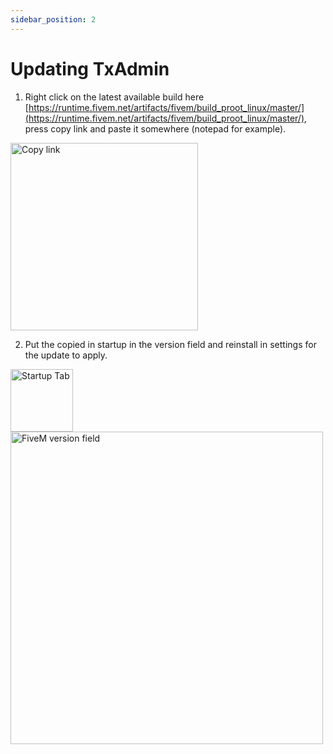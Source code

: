 ```yaml
---
sidebar_position: 2
---
```


# Updating TxAdmin

1. Right click on the latest available build here [https://runtime.fivem.net/artifacts/fivem/build_proot_linux/master/](https://runtime.fivem.net/artifacts/fivem/build_proot_linux/master/), press copy link and paste it somewhere (notepad for example).

<img src="https://docs.pihosting.cloud/uploads/images/gallery/2023-01/scaled-1680-/screenshot-2023-01-18-195800.png" alt="Copy link" width="300"/>

2. Put the copied in startup in the version field and reinstall in settings for the update to apply.

<img src="https://docs.pihosting.cloud/uploads/images/gallery/2023-01/scaled-1680-/screenshot-2023-01-18-195307.png" alt="Startup Tab" width="100"/>
<img src="https://screenshot.gq/Q7So" alt="FiveM version field" width="500"/>